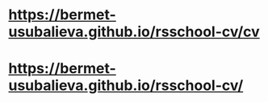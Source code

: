 # https://bermet-usubalieva.github.io/rsschool-cv/cv
# https://bermet-usubalieva.github.io/rsschool-cv/